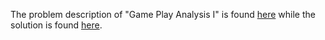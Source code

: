 The problem description of "Game Play Analysis I" is found [here](https://leetcode.com/problems/game-play-analysis-i/) while the solution is found [here](https://github.com/aurimas13/Solutions-To-Problems/blob/main/LeetCode/Pandas%20Solutions/Game%20Play%20Analysis%20I/game_play_analysis_i.py).

